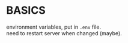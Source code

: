 # BASICS

environment variables, put in `.env` file.  
need to restart server when changed (maybe).  
